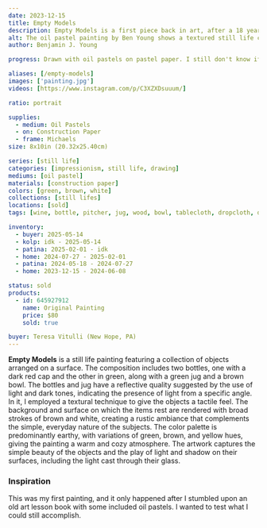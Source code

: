 ```yaml
---
date: 2023-12-15
title: Empty Models
description: Empty Models is a first piece back in art, after a 18 year hiatus since childhood. A still life study after discovering old oil pastels stored away in storage.
alt: The oil pastel painting by Ben Young shows a textured still life composition of two green bottles, a green jug, and a brown bowl on a hung white fabric surface against a dark wooden background.
author: Benjamin J. Young

progress: Drawn with oil pastels on pastel paper. I still don't know if this is considered a "painting" or "drawing". The majority of the artwork was done in two evenings. But that was the build the basic shapes. From there it took a week of coming back to it and fixing details or filling in imperfections. The old pastels I had on hand did not make things easier.

aliases: [/empty-models]
images: ['painting.jpg']
videos: [https://www.instagram.com/p/C3XZXDsuuum/]

ratio: portrait

supplies:
  - medium: Oil Pastels
  - on: Construction Paper
  - frame: Michaels
size: 8x10in (20.32x25.40cm)

series: [still life]
categories: [impressionism, still life, drawing]
mediums: [oil pastel]
materials: [construction paper]
colors: [green, brown, white]
collections: [still lifes]
locations: [sold]
tags: [wine, bottle, pitcher, jug, wood, bowl, tablecloth, dropcloth, dining, room, table, backdrop, warm, indoors]

inventory:
  - buyer: 2025-05-14
  - kolp: idk - 2025-05-14
  - patina: 2025-02-01 - idk
  - home: 2024-07-27 - 2025-02-01
  - patina: 2024-05-18 - 2024-07-27
  - home: 2023-12-15 - 2024-06-08

status: sold
products:
  - id: 645927912
    name: Original Painting
    price: $80
    sold: true

buyer: Teresa Vitulli (New Hope, PA)
---
```


**Empty Models** is a still life painting featuring a collection of objects arranged on a surface. The composition includes two bottles, one with a dark red cap and the other in green, along with a green jug and a brown bowl. The bottles and jug have a reflective quality suggested by the use of light and dark tones, indicating the presence of light from a specific angle. In it, I employed a textural technique to give the objects a tactile feel. The background and surface on which the items rest are rendered with broad strokes of brown and white, creating a rustic ambiance that complements the simple, everyday nature of the subjects. The color palette is predominantly earthy, with variations of green, brown, and yellow hues, giving the painting a warm and cozy atmosphere. The artwork captures the simple beauty of the objects and the play of light and shadow on their surfaces, including the light cast through their glass.

<!--more-->

### Inspiration ###

This was my first painting, and it only happened after I stumbled upon an old art lesson book with some included oil pastels. I wanted to test what I could still accomplish.